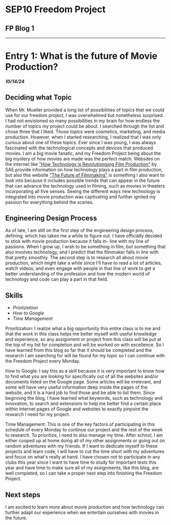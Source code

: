 # SEP10 Freedom Project
## FP Blog 1

---

# Entry 1: What is the future of Movie Production?
##### 10/14/24

## Deciding what Topic

When Mr. Mueller provided a long list of possibilities of topics that we could use for our freedom project, I was overwhelmed but nonetheless surprised. I had not envisioned so many possibilities in my brain for how endless the number of topics my project could be about. I searched through the list and chose three that I liked. Those topics were cosmetics, marketing, and media production. However, when I started researching, I realized that I was only curious about one of these topics. Ever since I was young, I was always fascinated with the technological concepts and devices that produced movies. I am a big movie fanatic, and my Freedom Project being about the big mystery of how movies are made was the perfect match. Websites on the internet like ["How Technology is Revolutionising Film Production"](https://www.sae.edu/gbr/insights/how-technology-is-revolutionising-filmproduction/#:~:text=Future%20of%20Film%20Technology&text=Camera%20equipment%20can%20now%20be,development%20within%20the%20film%20industry.) by SAE provide information on how technology plays a part in film production, but also this website ["The Future of Filmmaking"](https://raindance.org/the-future-of-filmmaking-5-filmmaking-trends-to-watch-out-for-in-2024/) is something I also want to look into because it includes possible trends that can appear in the future that can advance the technology used in filming, such as movies in theaters incorporating all five senses. Seeing the different ways new technology is integrated into movie production was captivating and further ignited my passion for everything behind the scenes. 

## Engineering Design Process

As of late, I am still on the first step of the engineering design process, defining, which has taken me a while to figure out. I have officially decided to stick with movie production because it falls in- line with my line of passions. When I grow up, I wish to be something in film, but something that also involves technology, and I predict that the filmmaker falls in line with that pretty smoothly. The second step is to research all about movie production, which might take a while since I'll have to read a lot of articles, watch videos, and even engage with people in that line of work to get a better understanding of the profession and how the modern world of technology and code can play a part in that field. 

## Skills

+ *Priotiziation*
+ *How to Google*
+ *Time Management*

Prioritization: I realize what a big opportunity this entire class is to me and that the work in this class helps me better myself with useful knowledge and experience, so any assignment or project from this class will be put at the top of my list for completion and will be worked on with excellence. So I have learned from this blog so far that it should be completed and the research I am searching for will be found for my topic so I can continue with the Freedom Project every Monday. 

How to Google: I say this as a skill because it is very important to know how to find what you are looking for specifically out of all the websites and/or documents listed on the Google page. Some articles will be irrelevant, and some will have very useful information deep inside the pages of the website, and it is a hard job to find those and be able to list them. Since beginning the blog, I have learned what keywords, such as technology and innovation, to search and extensions to help me better find a certain place within Internet pages of Google and websites to exactly pinpoint the research I need for my project. 

Time Management: This is one of the key factors of participating in this schedule of every Monday to continue our project and the rest of the week to research. To prioritize, I need to also manage my time. After school, I am either cooped up at home doing all of my other assignments or going out on random adventures with my friends. If I want to dedicate myself to these projects and learn code, I will have to cut the time short with my adventures and focus on what's really at hand. I have chosen not to participate in any clubs this year since I want to have time to study for important tests this year and have time to make sure all of my assignments, like this blog, are well completed, so I can take a proper next step into finishing the Freedom Project. 

## Next steps

I am excited to learn more about movie production and how technology can further adapt our experience when we entertain ourselves with movies in the future. 
